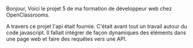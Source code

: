 Bonjour,
Voici le projet 5 de ma formation de développeur web chez OpenClassrooms.

A travers ce projet l'api était fournie. C'était avant tout un travail autour du code javascript. Il fallait intégrer de façon dynamiques des éléments dans une page web et faire des requêtes vers une API.

